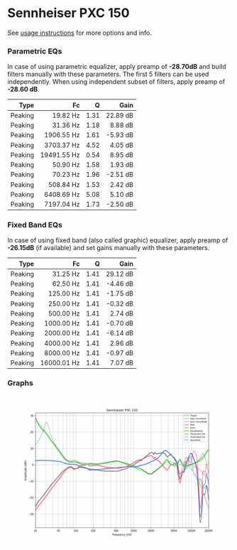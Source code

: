 # Sennheiser PXC 150
See [usage instructions](https://github.com/jaakkopasanen/AutoEq#usage) for more options and info.

### Parametric EQs
In case of using parametric equalizer, apply preamp of **-28.70dB** and build filters manually
with these parameters. The first 5 filters can be used independently.
When using independent subset of filters, apply preamp of **-28.60 dB**.

| Type    | Fc          |    Q | Gain     |
|--------:|------------:|-----:|---------:|
| Peaking | 19.82 Hz    | 1.31 | 22.89 dB |
| Peaking | 31.36 Hz    | 1.18 | 8.88 dB  |
| Peaking | 1906.55 Hz  | 1.61 | -5.93 dB |
| Peaking | 3703.37 Hz  | 4.52 | 4.05 dB  |
| Peaking | 19491.55 Hz | 0.54 | 8.95 dB  |
| Peaking | 50.90 Hz    | 1.58 | 1.93 dB  |
| Peaking | 70.23 Hz    | 1.96 | -2.51 dB |
| Peaking | 508.84 Hz   | 1.53 | 2.42 dB  |
| Peaking | 6408.69 Hz  | 5.08 | 5.10 dB  |
| Peaking | 7197.04 Hz  | 1.73 | -2.50 dB |

### Fixed Band EQs
In case of using fixed band (also called graphic) equalizer, apply preamp of **-26.15dB**
(if available) and set gains manually with these parameters.

| Type    | Fc          |    Q | Gain     |
|--------:|------------:|-----:|---------:|
| Peaking | 31.25 Hz    | 1.41 | 29.12 dB |
| Peaking | 62.50 Hz    | 1.41 | -4.46 dB |
| Peaking | 125.00 Hz   | 1.41 | -1.75 dB |
| Peaking | 250.00 Hz   | 1.41 | -0.32 dB |
| Peaking | 500.00 Hz   | 1.41 | 2.74 dB  |
| Peaking | 1000.00 Hz  | 1.41 | -0.70 dB |
| Peaking | 2000.00 Hz  | 1.41 | -6.14 dB |
| Peaking | 4000.00 Hz  | 1.41 | 2.96 dB  |
| Peaking | 8000.00 Hz  | 1.41 | -0.97 dB |
| Peaking | 16000.01 Hz | 1.41 | 7.07 dB  |

### Graphs
![](./Sennheiser%20PXC%20150.png)